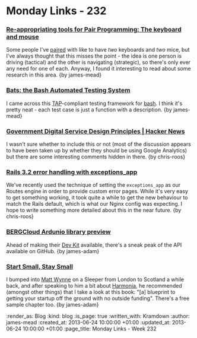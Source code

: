 Monday Links - 232
============

### [Re-appropriating tools for Pair Programming: The keyboard and mouse](http://salfreudenberg.wordpress.com/2013/06/22/re-appropriating-tools-for-pair-programming-the-keyboard-and-mouse/)

Some people I've [paired](http://c2.com/cgi/wiki?PairProgramming) with like to have *two* keyboards and *two* mice, but I've always thought that this misses the point - the idea is one person is driving (tactical) and the other is navigating (strategic), so there's only ever any need for one of each. Anyway, I found it interesting to read about some research in this area. {by james-mead}


### [Bats: the Bash Automated Testing System](https://github.com/sstephenson/bats)

I came across this [TAP](http://testanything.org/)-compliant testing framework for [bash](http://www.bash.org/). I think it's pretty neat - each test case is just a function with a description. {by james-mead}


### [Government Digital Service Design Principles | Hacker News](https://news.ycombinator.com/item?id=5911218)

I wasn't sure whether to include this or not (most of the discussion appears to have been taken up by whether they should be using Google Analytics) but there are some interesting comments hidden in there. {by chris-roos}


### [Rails 3.2 error handling with exceptions_app](https://coderwall.com/p/w3ghqq)

We've recently used the technique of setting the `exceptions_app` as our Routes engine in order to provide custom error pages. While it's very easy to get something working, it took quite a while to get the new behaviour to match the Rails default, which is what our Nginx config was expecting. I hope to write something more detailed about this in the near future. {by chris-roos}


### [BERGCloud Ardunio library preview](https://github.com/bergcloud/devboard-clientlib-arduino)

Ahead of making their [Dev Kit](http://bergcloud.com/devkit/) available, there's a sneak peak of the API available on GitHub. {by james-adam}


### [Start Small, Stay Small](http://www.startupbook.net/)

I bumped into [Matt Wynne](http://mattwynne.net) on a Sleeper from London to Scotland a while back, and after speaking to him a bit about [Harmonia](https://harmonia.io), he recommended (amongst other things) that I take a look at this book: "[a] blueprint to getting your startup off the ground with no outside funding". There's a free sample chapter too. {by james-adam}


:render_as: Blog
:kind: blog
:is_page: true
:written_with: Kramdown
:author: james-mead
:created_at: 2013-06-24 10:00:00 +01:00
:updated_at: 2013-06-24 10:00:00 +01:00
:page_title: Monday Links - Week 232
